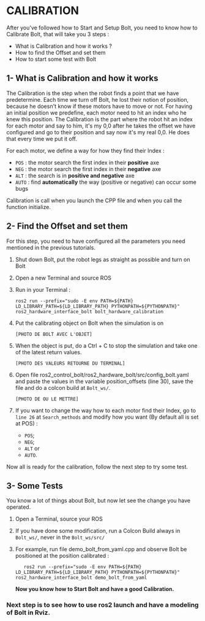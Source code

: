 # CALIBRATION

After you've followed how to Start and Setup Bolt, you need to know how to Calibrate Bolt, that will take you 3 steps :

- What is Calibration and how it works ?
- How to find the Offset and set them
- How to start some test with Bolt 


## 1- What is Calibration and how it works 

The Calibration is the step when the robot finds a point that we have predetermine. Each time we turn off Bolt, he lost their notion of position, because he doesn't know if these motors have to move or not. For having an initial position we predefine, each motor need to hit an index who he knew this position. The Calibration is the part where the robot hit an index for each motor and say to him, it's my 0,0 after he takes the offset we have configured and go to their position and say now it's my real 0,0. He does that every time we put it off. 

For each motor, we define a way for how they find their Index :

  -  `POS` : the motor search the first index in their **positive** axe 
  -  `NEG` : the motor search the first index in their **negative** axe
  -  `ALT` : the search is in **positive and negative** axe
  -  `AUTO` : find **automatically** the way (positive or negative) can occur some bugs
  
Calibration is call when you launch the CPP file and when you call the function initialize. 


## 2- Find the Offset and set them 

For this step, you need to have configured all the parameters you need mentioned in the previous tutorials. 

1)  Shut down Bolt, put the robot legs as straight as possible and turn on Bolt

2)  Open a new Terminal and source ROS   

3)  Run in your Terminal :

        ros2 run --prefix="sudo -E env PATH=${PATH} LD_LIBRARY_PATH=${LD_LIBRARY_PATH} PYTHONPATH=${PYTHONPATH}" ros2_hardware_interface_bolt bolt_hardware_calibration
       
4)  Put the calibrating object on Bolt when the simulation is on

        [PHOTO DE BOLT AVEC L'OBJET]
        
5)  When the object is put, do a Ctrl + C to stop the simulation and take one of the latest return values.

        [PHOTO DES VALEURS RETOURNE DU TERMINAL]
        
6)  Open file ros2_control_bolt/ros2_hardware_bolt/src/config_bolt.yaml and paste the values in the variable position_offsets (line 30), save the file and do a colcon build at `Bolt_ws/`.

        [PHOTO DE OU LE METTRE]
        
7)  If you want to change the way how to each motor find their Index, go to `line 26` at `Search_methods` and modify how you want (By default all is set at POS) :

      - `POS`;
      - `NEG`;
      - `ALT` or 
      - `AUTO`.
       
Now all is ready for the calibration, follow the next step to try some test.

## 3- Some Tests

You know a lot of things about Bolt, but now let see the change you have operated. 

1) Open a Terminal, source your ROS 

3) If you have done some modification, run a Colcon Build always in `Bolt_ws/`, never in the `Bolt_ws/src/` 

8)  For example, run file demo_bolt_from_yaml.cpp and observe Bolt be positioned at the position calibrated :  
   
   		   ros2 run --prefix="sudo -E env PATH=${PATH} LD_LIBRARY_PATH=${LD_LIBRARY_PATH} PYTHONPATH=${PYTHONPATH}" ros2_hardware_interface_bolt demo_bolt_from_yaml
    **Now you know how to Start Bolt and have a good Calibration.**

### Next step is to see how to use ros2 launch and have a modeling of Bolt in Rviz. 
